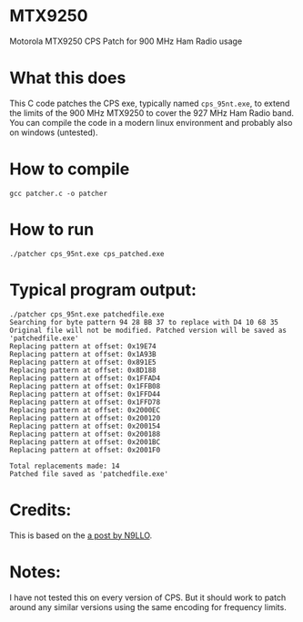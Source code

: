 # MTX9250
Motorola MTX9250 CPS Patch for 900 MHz Ham Radio usage

# What this does
This C code patches the CPS exe, typically named `cps_95nt.exe`, to extend the limits of the 900 MHz MTX9250 to cover the 927 MHz Ham Radio band. You can compile the code in a modern linux environment and probably also on windows (untested). 

# How to compile
```gcc patcher.c -o patcher```

# How to run
```./patcher cps_95nt.exe cps_patched.exe```

# Typical program output:
```
./patcher cps_95nt.exe patchedfile.exe
Searching for byte pattern 94 28 BB 37 to replace with D4 10 68 35
Original file will not be modified. Patched version will be saved as 'patchedfile.exe'
Replacing pattern at offset: 0x19E74
Replacing pattern at offset: 0x1A93B
Replacing pattern at offset: 0x891E5
Replacing pattern at offset: 0x8D188
Replacing pattern at offset: 0x1FFAD4
Replacing pattern at offset: 0x1FFB08
Replacing pattern at offset: 0x1FFD44
Replacing pattern at offset: 0x1FFD78
Replacing pattern at offset: 0x2000EC
Replacing pattern at offset: 0x200120
Replacing pattern at offset: 0x200154
Replacing pattern at offset: 0x200188
Replacing pattern at offset: 0x2001BC
Replacing pattern at offset: 0x2001F0

Total replacements made: 14
Patched file saved as 'patchedfile.exe'
```

# Credits:
This is based on the [a post by N9LLO](https://batboard.batlabs.com/viewtopic.php?f=3&t=31214). 

# Notes:
I have not tested this on every version of CPS. But it should work to patch around any similar versions using the same encoding for frequency limits. 
